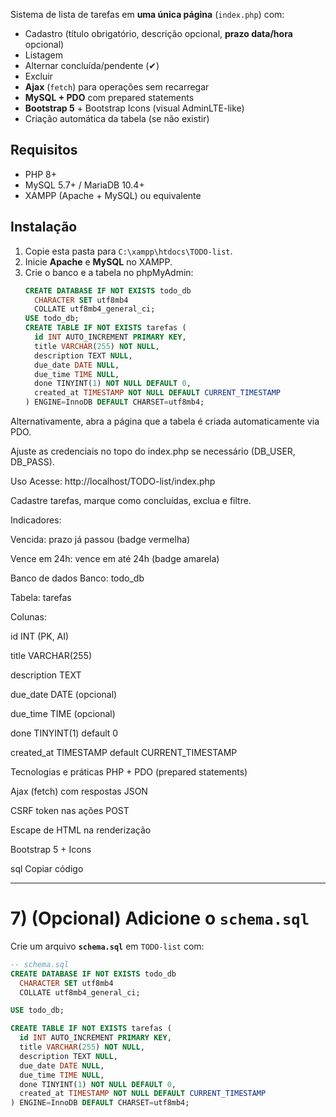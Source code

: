Sistema de lista de tarefas em **uma única página** (`index.php`) com:
- Cadastro (título obrigatório, descrição opcional, **prazo data/hora** opcional)
- Listagem
- Alternar concluída/pendente (✔)
- Excluir
- **Ajax** (`fetch`) para operações sem recarregar
- **MySQL + PDO** com prepared statements
- **Bootstrap 5** + Bootstrap Icons (visual AdminLTE-like)
- Criação automática da tabela (se não existir)

## Requisitos
- PHP 8+
- MySQL 5.7+ / MariaDB 10.4+
- XAMPP (Apache + MySQL) ou equivalente

## Instalação
1. Copie esta pasta para `C:\xampp\htdocs\TODO-list`.
2. Inicie **Apache** e **MySQL** no XAMPP.
3. Crie o banco e a tabela no phpMyAdmin:
   ```sql
   CREATE DATABASE IF NOT EXISTS todo_db
     CHARACTER SET utf8mb4
     COLLATE utf8mb4_general_ci;
   USE todo_db;
   CREATE TABLE IF NOT EXISTS tarefas (
     id INT AUTO_INCREMENT PRIMARY KEY,
     title VARCHAR(255) NOT NULL,
     description TEXT NULL,
     due_date DATE NULL,
     due_time TIME NULL,
     done TINYINT(1) NOT NULL DEFAULT 0,
     created_at TIMESTAMP NOT NULL DEFAULT CURRENT_TIMESTAMP
   ) ENGINE=InnoDB DEFAULT CHARSET=utf8mb4;
Alternativamente, abra a página que a tabela é criada automaticamente via PDO.

Ajuste as credenciais no topo do index.php se necessário (DB_USER, DB_PASS).

Uso
Acesse: http://localhost/TODO-list/index.php

Cadastre tarefas, marque como concluídas, exclua e filtre.

Indicadores:

Vencida: prazo já passou (badge vermelha)

Vence em 24h: vence em até 24h (badge amarela)

Banco de dados
Banco: todo_db

Tabela: tarefas

Colunas:

id INT (PK, AI)

title VARCHAR(255)

description TEXT

due_date DATE (opcional)

due_time TIME (opcional)

done TINYINT(1) default 0

created_at TIMESTAMP default CURRENT_TIMESTAMP

Tecnologias e práticas
PHP + PDO (prepared statements)

Ajax (fetch) com respostas JSON

CSRF token nas ações POST

Escape de HTML na renderização

Bootstrap 5 + Icons

sql
Copiar código

---

# 7) (Opcional) Adicione o `schema.sql`

Crie um arquivo **`schema.sql`** em `TODO-list` com:

```sql
-- schema.sql
CREATE DATABASE IF NOT EXISTS todo_db
  CHARACTER SET utf8mb4
  COLLATE utf8mb4_general_ci;

USE todo_db;

CREATE TABLE IF NOT EXISTS tarefas (
  id INT AUTO_INCREMENT PRIMARY KEY,
  title VARCHAR(255) NOT NULL,
  description TEXT NULL,
  due_date DATE NULL,
  due_time TIME NULL,
  done TINYINT(1) NOT NULL DEFAULT 0,
  created_at TIMESTAMP NOT NULL DEFAULT CURRENT_TIMESTAMP
) ENGINE=InnoDB DEFAULT CHARSET=utf8mb4;
